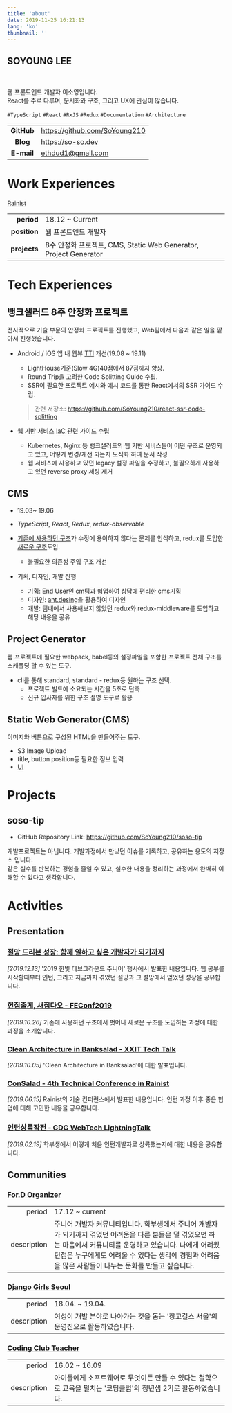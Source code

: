 ```yaml
---
title: 'about'
date: 2019-11-25 16:21:13
lang: 'ko'
thumbnail: ''
---
```


<article class="l-Wrapper">
  <div class="l-Header">
    <h1 class="Title">
      <span class="u-shadow">
        SOYOUNG LEE
      </span>
    </h1>
  </div>
</article>
<br/>

웹 프론트엔드 개발자 이소영입니다.  
React를 주로 다루며, 문서화와 구조, 그리고 UX에 관심이 많습니다.

`#TypeScript` `#React` `#RxJS` `#Redux` `#Documentation` `#Architecture`

|            |                              |
| :--------: | ---------------------------- |
| **GitHub** | <https://github.com/SoYoung210> |
| **Blog** | <https://so-so.dev> |
| **E-mail** | ethdud1@gmail.com            |

<div class="l-Header">
  <h1 class="Title">
    <span class="u-shadow">
      Work Experiences
    </span>
  </h1>
</div>

<a class="u-link" href="https://rainist.com" target="_blank">Rainist</a>

|              |                                                         |
| -----------: | ------------------------------------------------------- |
|   **period** | 18.12 ~ Current                                         |
| **position** | 웹 프론트엔드 개발자 |
| **projects** | 8주 안정화 프로젝트, CMS, Static Web Generator, Project Generator |

<div class="l-Header">
  <h1 class="Title">
    <span class="u-shadow">
      Tech Experiences
    </span>
  </h1>
</div>

## 뱅크샐러드 8주 안정화 프로젝트

전사적으로 기술 부문의 안정화 프로젝트를 진행했고, Web팀에서 다음과 같은 일을 맡아서 진행했습니다.

* Android / iOS 앱 내 웹뷰 [TTI](https://web.dev/interactive/) 개선(19.08 ~ 19.11)
  * LightHouse기준(Slow 4G)40점에서 87점까지 향상.
  * Round Trip을 고려한 Code Splitting Guide 수립.
  * SSR이 필요한 프로젝트 예시와 예시 코드를 통한 React에서의 SSR 가이드 수립.
  > 관련 저장소: <https://github.com/SoYoung210/react-ssr-code-splitting>

* 웹 기반 서비스 [IaC](https://en.wikipedia.org/wiki/Infrastructure_as_code) 관련 가이드 수립
  * Kubernetes, Nginx 등 뱅크샐러드의 웹 기반 서비스들이 어떤 구조로 운영되고 있고, 어떻게 변경/개선 되는지 도식화 하여 문서 작성
  * 웹 서비스에 사용하고 있던 legacy 설정 파일을 수정하고, 불필요하게 사용하고 있던 reverse proxy 세팅 제거

## CMS

* 19.03~ 19.06
* *TypeScript*, *React*, *Redux*, *redux-observable*
* [기존에 사용하던 구조](https://speakerdeck.com/soyoung210/clean-architecture-in-banksalad)가 수정에 용이하지 않다는 문제를 인식하고, redux를 도입한 [새로운 구조](https://speakerdeck.com/soyoung210/heonjibjulge-saejibdao-riaegteu-peurojegteu-gujojojeong)도입.
  * 불필요한 의존성 주입 구조 개선

* 기획, 디자인, 개발 진행
  * 기획: End User인 cm팀과 협업하여 상담에 편리한 cms기획
  * 디자인: [ant.desing](https://ant.design/)을 활용하여 디자인
  * 개발: 팀내에서 사용해보지 않았던 redux와 redux-middleware를 도입하고 해당 내용을 공유

## Project Generator

웹 프로젝트에 필요한 webpack, babel등의 설정파일을 포함한 프로젝트 전체 구조를 스캐폴딩 할 수 있는 도구.

* cli를 통해 standard, standard - redux등 원하는 구조 선택.
  * 프로젝트 빌드에 소요되는 시간을 5초로 단축
  * 신규 입사자를 위한 구조 설명 도구로 활용

## Static Web Generator(CMS)

이미지와 버튼으로 구성된 HTML을 만들어주는 도구.

* S3 Image Upload
* title, button position등 필요한 정보 입력
* [UI](https://speakerdeck.com/soyoung210/jeolmang-deuribeun-seongjang-hamgge-ilhago-sipeun-gaebaljaga-doegiggaji?slide=44)

<div class="l-Header">
  <h1 class="Title">
    <span class="u-shadow">
      Projects
    </span>
  </h1>
</div>

## soso-tip

- GitHub Repository Link: <https://github.com/SoYoung210/soso-tip>

개발프로젝트는 아닙니다. 개발과정에서 만났던 이슈를 기록하고, 공유하는 용도의 저장소 입니다.  
같은 실수를 반복하는 경험을 줄일 수 있고, 실수한 내용을 정리하는 과정에서 완벽히 이해할 수 있다고 생각합니다.

<div class="l-Header">
  <h1 class="Title">
    <span class="u-shadow">
      Activities
    </span>
  </h1>
</div>

<h2 class='u-link zero'>Presentation</h2>

### [절망 드리븐 성장: 함께 일하고 싶은 개발자가 되기까지](https://speakerdeck.com/soyoung210/jeolmang-deuribeun-seongjang-hamgge-ilhago-sipeun-gaebaljaga-doegiggaji)

_[2019.12.13]_
'2019 한빛 데브그라운드 주니어' 행사에서 발표한 내용입니다.
웹 공부를 시작할때부터 인턴, 그리고 지금까지 겪었던 절망과 그 절망에서 얻었던 성장을 공유합니다.

### [헌집줄게, 새집다오 - FEConf2019](https://speakerdeck.com/soyoung210/heonjibjulge-saejibdao-riaegteu-peurojegteu-gujojojeong)

_[2019.10.26]_
기존에 사용하던 구조에서 벗어나 새로운 구조를 도입하는 과정에 대한 과정을 소개합니다.

### [Clean Architecture in Banksalad - XXIT Tech Talk](https://speakerdeck.com/soyoung210/clean-architecture-in-banksalad)

_[2019.10.05]_
'Clean Architecture in Banksalad'에 대한 발표입니다.

### [ConSalad - 4th Technical Conference in Rainist](https://speakerdeck.com/soyoung210/susuggeggiro-sugseongdoen-banana)

_[2019.06.15]_
Rainist의 기술 컨퍼런스에서 발표한 내용입니다. 인턴 과정 이후 좋은 협업에 대해 고민한 내용을 공유합니다.

### [인턴상륙작전 - GDG WebTech LightningTalk](https://speakerdeck.com/soyoung210/inteonsangryugjagjeon)

_[2019.02.19]_
학부생에서 어떻게 처음 인턴개발자로 상륙했는지에 대한 내용을 공유합니다.

<h2 class='u-link zero'>Communities</h2>

### [For.D Organizer](https://www.facebook.com/ForDeveloperKorea/)

|             |                                                                                                                                                                                                                                                    |
| ----------: | -------------------------------------------------------------------------------------------------------------------------------------------------------------------------------------------------------------------------------------------------- |
|      period | 17.12 ~ current                                                                                                                                                                                                                                    |
| description | 주니어 개발자 커뮤니티입니다. 학부생에서 주니어 개발자가 되기까지 겪었던 어려움을 다른 분들은 덜 겪었으면 하는 마음에서 커뮤니티를 운영하고 있습니다. 나에게 어려웠던점은 누구에게도 어려울 수 있다는 생각에 경험과 어려움을 많은 사람들이 나누는 문화를 만들고 싶습니다.  |

### [Django Girls Seoul](https://djangogirls.org/seoul/)

|             |                                                                                  |
| ----------: | -------------------------------------------------------------------------------- |
|      period | 18.04. ~ 19.04.                                                                  |
| description | 여성이 개발 분야로 나아가는 것을 돕는 '장고걸스 서울'의 운영진으로 활동하였습니다. |

### [Coding Club Teacher](http://codingclubs.org/)

|             |                                                                                                                                                    |
| ----------: | -------------------------------------------------------------------------------------------------------------------------------------------------- |
|      period | 16.02 ~ 16.09                                                                                                                                      |
| description | 아이들에게 소프트웨어로 무엇이든 만들 수 있다는 철학으로 교육을 펼치는 '코딩클럽'의 청년샘 2기로 활동하였습니다. |
